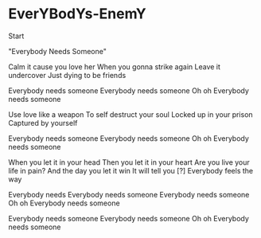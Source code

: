 # EverYBodYs-EnemY
Start

"Everybody Needs Someone"

Calm it cause you love her
When you gonna strike again
Leave it undercover
Just dying to be friends

Everybody needs someone
Everybody needs someone
Oh oh
Everybody needs someone

Use love like a weapon
To self destruct your soul
Locked up in your prison
Captured by yourself

Everybody needs someone
Everybody needs someone
Oh oh
Everybody needs someone

When you let it in your head
Then you let it in your heart
Are you live your life in pain?
And the day you let it win
It will tell you [?]
Everybody feels the way

Everybody needs
Everybody needs someone
Everybody needs someone
Oh oh
Everybody needs someone

Everybody needs someone
Everybody needs someone
Oh oh
Everybody needs someone
